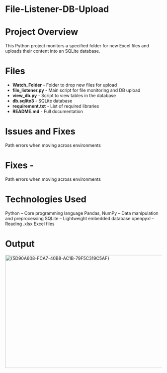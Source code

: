# File-Listener-DB-Upload

# Project Overview
This Python project monitors a specified folder for new Excel files and uploads their content into an SQLite database.

# Files

- **Watch_Folder** - Folder to drop new files for upload  
- **file_listener.py** - Main script for file monitoring and DB upload  
- **view_db.py** - Script to view tables in the database  
- **db.sqlite3** - SQLite database  
- **requirement.txt** - List of required libraries  
- **README.md** - Full documentation  

#  Issues and Fixes

Path errors when moving across environments 

# Fixes - 
Path errors when moving across environments

# Technologies Used
Python – Core programming language
Pandas, NumPy – Data manipulation and preprocessing
SQLite – Lightweight embedded database
openpyxl – Reading .xlsx Excel files

# Output
<img width="1262" height="363" alt="{5D90A608-FCA7-40B8-AC1B-79F5C319C5AF}" src="https://github.com/user-attachments/assets/4ef97b2f-667f-4d41-8a03-a733eeaa180b" />



